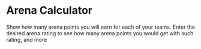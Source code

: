 # Arena Calculator

Show how many arena points you will earn for each of your teams. Enter the desired arena rating to see how many arena points you would get with such rating, and more
